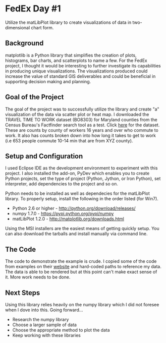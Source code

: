 <h1><b>FedEx Day #1</b></h1>
Utilize the matLibPlot library to create visualizations of data in two-dimensional chart form.

<b>Background</b>
--------------------------
matplotlib is a Python library that simplifies the creation of plots, histograms, bar charts, and scatterplots to name a few. For the FedEx project, I thought it would be interesting to further investigate its capabilities in producing unique visualizations. The visualizations produced could increase the value of standard GIS deliverables and could be beneficial in supporting decision making and planning.

<b>Goal of the Project</b>
--------------------------
The goal of the project was to successfully utilize the library and create "a" visualization of the data via scatter plot or heat map. I downloaded the TRAVEL TIME TO WORK dataset (BO8303) for Maryland counties from the Census Bureau's Factfinder search tool as a test. Click <a href="http://factfinder2.census.gov/faces/tableservices/jsf/pages/productview.xhtml?pid=ACS_11_1YR_B08303&prodType=table">here</a> for the dataset. These are counts by county of workers 16 years and over who commute to work. It also has counts broken down into how long it takes to get to work (i.e 653 people commute 10-14 min that are from XYZ county).

<b>Setup and Configuration</b>
--------------------------
I used Eclipse IDE as the development environment to experiment with this project. I also installed the add-on, PyDev which enables you to create Python projects, set the type of project (Python, Jython, or Iron Python), set interpreter, add dependencies to the project and so on.

Python needs to be installed as well as dependecies for the matLibPlot library. To properly setup, install the following in the order listed (for Win7).

* Python 2.6 or higher - http://python.org/download/releases/
* numpy 1.7.0 - https://pypi.python.org/pypi/numpy
* matLibPlot 1.2.0 - http://matplotlib.org/downloads.html

Using the MSI installers are the easiest means of getting quickly setup. You can also download the tarballs and install manually via command line.

<b>The Code</b>
--------------------------
The code to demonstrate the example is crude. I copied some of the code from examples on their <a href="http://matplotlib.org/">website</a> and hard-coded paths to reference my data. The data is able to be rendered but at this point can't make exact sense of it. More work needs to be done.

<b>Next Steps</b>
--------------------------
Using this library relies heavily on the numpy library which I did not foresee when I dove into this. Going forward...

* Research the numpy library
* Choose a larger sample of data
* Choose the appropriate method to plot the data
* Keep working with these libraries


